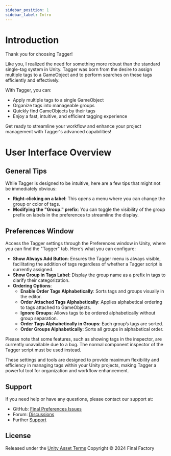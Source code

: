 ```yaml
---
sidebar_position: 1
sidebar_label: Intro
---
```


# Introduction

Thank you for choosing Tagger!

Like you, I realized the need for something more robust than the standard single-tag system in Unity. Tagger was born from the desire to assign multiple tags to a GameObject and to perform searches on these tags efficiently and effectively.

With Tagger, you can:

- Apply multiple tags to a single GameObject
- Organize tags into manageable groups
- Quickly find GameObjects by their tags
- Enjoy a fast, intuitive, and efficient tagging experience

Get ready to streamline your workflow and enhance your project management with Tagger's advanced capabilities!

# User Interface Overview

## General Tips

While Tagger is designed to be intuitive, here are a few tips that might not be immediately obvious:
- **Right-clicking on a label**: This opens a menu where you can change the group or color of tags.
- **Modifying the "Group." prefix**: You can toggle the visibility of the group prefix on labels in the preferences to streamline the display.

## Preferences Window

Access the Tagger settings through the Preferences window in Unity, where you can find the "Tagger" tab. Here’s what you can configure:

- **Show Always Add Button**: Ensures the Tagger menu is always visible, facilitating the addition of tags regardless of whether a Tagger script is currently assigned.
- **Show Group in Tags Label**: Display the group name as a prefix in tags to clarify their categorization.
- **Ordering Options**:
  - **Enable Order Tags Alphabetically**: Sorts tags and groups visually in the editor.
  - **Order Attached Tags Alphabetically**: Applies alphabetical ordering to tags attached to GameObjects.
  - **Ignore Groups**: Allows tags to be ordered alphabetically without group separation.
  - **Order Tags Alphabetically in Groups**: Each group’s tags are sorted.
  - **Order Groups Alphabetically**: Sorts all groups in alphabetical order.

Please note that some features, such as showing tags in the inspector, are currently unavailable due to a bug. The normal component inspector of the Tagger script must be used instead.

These settings and tools are designed to provide maximum flexibility and efficiency in managing tags within your Unity projects, making Tagger a powerful tool for organization and workflow enhancement.


## Support

If you need help or have any questions, please contact our support at:

- GitHub: [Final Preferences Issues](https://github.com/FinalFactory/FinalPreferences/issues)
- Forum: [Discussions](https://github.com/FinalFactory/FinalPreferences/discussions)
- Further [Support](./../support)

## License

Released under the <a href="https://unity.com/legal/as-terms" target="_blank">Unity Asset Terms</a>
Copyright © 2024 Final Factory